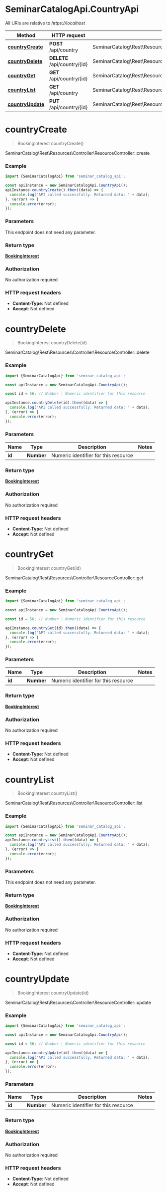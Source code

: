 # SeminarCatalogApi.CountryApi

All URIs are relative to *https://localhost*

Method | HTTP request | Description
------------- | ------------- | -------------
[**countryCreate**](CountryApi.md#countryCreate) | **POST** /api/country | SeminarCatalog\\Rest\\Resources\\Controller\\ResourceController::create
[**countryDelete**](CountryApi.md#countryDelete) | **DELETE** /api/country/{id} | SeminarCatalog\\Rest\\Resources\\Controller\\ResourceController::delete
[**countryGet**](CountryApi.md#countryGet) | **GET** /api/country/{id} | SeminarCatalog\\Rest\\Resources\\Controller\\ResourceController::get
[**countryList**](CountryApi.md#countryList) | **GET** /api/country | SeminarCatalog\\Rest\\Resources\\Controller\\ResourceController::list
[**countryUpdate**](CountryApi.md#countryUpdate) | **PUT** /api/country/{id} | SeminarCatalog\\Rest\\Resources\\Controller\\ResourceController::update


<a name="countryCreate"></a>
# **countryCreate**
> BookingInterest countryCreate()

SeminarCatalog\\Rest\\Resources\\Controller\\ResourceController::create

### Example
```javascript
import {SeminarCatalogApi} from 'seminar_catalog_api';

const apiInstance = new SeminarCatalogApi.CountryApi();
apiInstance.countryCreate().then((data) => {
  console.log('API called successfully. Returned data: ' + data);
}, (error) => {
  console.error(error);
});

```

### Parameters
This endpoint does not need any parameter.

### Return type

[**BookingInterest**](BookingInterest.md)

### Authorization

No authorization required

### HTTP request headers

 - **Content-Type**: Not defined
 - **Accept**: Not defined

<a name="countryDelete"></a>
# **countryDelete**
> BookingInterest countryDelete(id)

SeminarCatalog\\Rest\\Resources\\Controller\\ResourceController::delete

### Example
```javascript
import {SeminarCatalogApi} from 'seminar_catalog_api';

const apiInstance = new SeminarCatalogApi.CountryApi();

const id = 56; // Number | Numeric identifier for this resource

apiInstance.countryDelete(id).then((data) => {
  console.log('API called successfully. Returned data: ' + data);
}, (error) => {
  console.error(error);
});

```

### Parameters

Name | Type | Description  | Notes
------------- | ------------- | ------------- | -------------
 **id** | **Number**| Numeric identifier for this resource | 

### Return type

[**BookingInterest**](BookingInterest.md)

### Authorization

No authorization required

### HTTP request headers

 - **Content-Type**: Not defined
 - **Accept**: Not defined

<a name="countryGet"></a>
# **countryGet**
> BookingInterest countryGet(id)

SeminarCatalog\\Rest\\Resources\\Controller\\ResourceController::get

### Example
```javascript
import {SeminarCatalogApi} from 'seminar_catalog_api';

const apiInstance = new SeminarCatalogApi.CountryApi();

const id = 56; // Number | Numeric identifier for this resource

apiInstance.countryGet(id).then((data) => {
  console.log('API called successfully. Returned data: ' + data);
}, (error) => {
  console.error(error);
});

```

### Parameters

Name | Type | Description  | Notes
------------- | ------------- | ------------- | -------------
 **id** | **Number**| Numeric identifier for this resource | 

### Return type

[**BookingInterest**](BookingInterest.md)

### Authorization

No authorization required

### HTTP request headers

 - **Content-Type**: Not defined
 - **Accept**: Not defined

<a name="countryList"></a>
# **countryList**
> BookingInterest countryList()

SeminarCatalog\\Rest\\Resources\\Controller\\ResourceController::list

### Example
```javascript
import {SeminarCatalogApi} from 'seminar_catalog_api';

const apiInstance = new SeminarCatalogApi.CountryApi();
apiInstance.countryList().then((data) => {
  console.log('API called successfully. Returned data: ' + data);
}, (error) => {
  console.error(error);
});

```

### Parameters
This endpoint does not need any parameter.

### Return type

[**BookingInterest**](BookingInterest.md)

### Authorization

No authorization required

### HTTP request headers

 - **Content-Type**: Not defined
 - **Accept**: Not defined

<a name="countryUpdate"></a>
# **countryUpdate**
> BookingInterest countryUpdate(id)

SeminarCatalog\\Rest\\Resources\\Controller\\ResourceController::update

### Example
```javascript
import {SeminarCatalogApi} from 'seminar_catalog_api';

const apiInstance = new SeminarCatalogApi.CountryApi();

const id = 56; // Number | Numeric identifier for this resource

apiInstance.countryUpdate(id).then((data) => {
  console.log('API called successfully. Returned data: ' + data);
}, (error) => {
  console.error(error);
});

```

### Parameters

Name | Type | Description  | Notes
------------- | ------------- | ------------- | -------------
 **id** | **Number**| Numeric identifier for this resource | 

### Return type

[**BookingInterest**](BookingInterest.md)

### Authorization

No authorization required

### HTTP request headers

 - **Content-Type**: Not defined
 - **Accept**: Not defined

